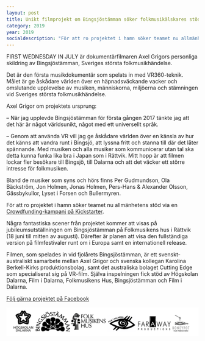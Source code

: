 ```yaml
---
layout: post
title: Unikt filmprojekt om Bingsjöstämman söker folkmusikälskares stöd!
category: 2019
year: 2019
socialdescription: "För att ro projektet i hamn söker teamet nu allmänhetens stöd via en Crowdfunding-kampanj på Kickstarter"
---
```


FIRST WEDNESDAY IN JULY är dokumentärfilmaren Axel Grigors personliga skildring av Bingsjöstämman, Sveriges största folkmusikhändelse.

Det är den första musikdokumentär som spelats in med VR360-teknik. Målet är ge åskådare världen över en häpnadsväckande vacker och omslutande upplevelse av musiken, människorna, miljöerna och stämningen vid Sveriges största folkmusikhändelse.

Axel Grigor om projektets ursprung:

– När jag upplevde Bingsjöstämman för första gången 2017 tänkte jag att det här är något världsunikt, något med ett universellt språk.

– Genom att använda VR vill jag ge åskådare världen över en känsla av hur det känns att vandra runt i Bingsjö, att lyssna fritt och stanna till där det låter spännande. Med musiken och alla musiker som kommunicerar utan tal ska detta kunna funka lika bra i Japan som i Rättvik. Mitt hopp är att filmen lockar fler besökare till Bingsjö, till Dalarna och att det väcker ett större intresse för folkmusiken.

Bland de musiker som syns och hörs finns Per Gudmundson, Ola Bäckström, Jon Holmen, Jonas Holmen, Pers-Hans & Alexander Olsson, Gässbykullor, Lyset i Forsen och Bullermyren.

För att ro projektet i hamn söker teamet nu allmänhetens stöd via en [Crowdfunding-kampanj på Kickstarter](https://www.kickstarter.com/projects/1774183678/first-wednesday-in-july).

Några fantastiska scener från projektet kommer att visas på jubileumsutställningen om Bingsjöstämman på Folkmusikens hus i Rättvik (18 juni till mitten av augusti). Därefter är planen att visa den fullständiga version på filmfestivaler runt om i Europa samt en internationell release.

Filmen, som spelades in vid fjolårets Bingsjöstämman, är ett svenskt-australiskt samarbete mellan Axel Grigor och svenska kollegan Karolina Berkell-Kirks produktionsbolag, samt det australiska bolaget Cutting Edge som specialiserat sig på VR-film. Själva inspelningen fick stöd av Högskolan Dalarna, Film i Dalarna, Folkmusikens Hus, Bingsjöstämman och Film i Dalarna.

[Följ gärna projektet på Facebook](https://www.facebook.com/First-Wednesday-In-July-242588009870490/)



![](/img/posts/vr-loggor.png)

